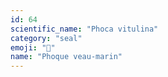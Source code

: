```yaml
---
id: 64
scientific_name: "Phoca vitulina"
category: "seal"
emoji: "🦭"
name: "Phoque veau-marin"
---
```

